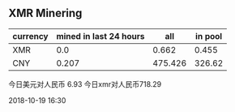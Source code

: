 ## XMR Minering

|currency|mined in last 24 hours|all|in pool|
|---|---|---|---|
|XMR|0.0|0.662|0.455|
|CNY|0.207|475.426|326.62|

今日美元对人民币 6.93	今日xmr对人民币718.29


2018-10-19 16:30